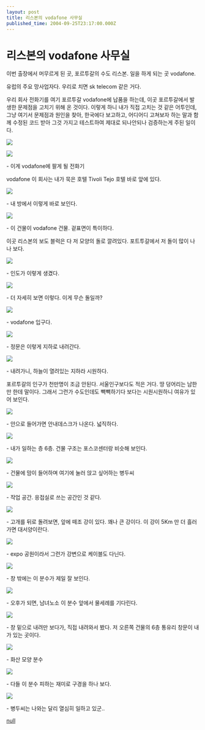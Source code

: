 ```yaml
---
layout: post
title: 리스본의 vodafone 사무실
published_time: 2004-09-25T23:17:00.000Z
---
```


# 리스본의 vodafone 사무실


이번 출장에서 머무르게 된 곳, 포르투갈의 수도 리스본. 일을 하게 되는 곳 vodafone.

유럽의 주요 망사업자다. 우리로 치면 sk telecom 같은 거다.

우리 회사 전화기를 여기 포르투갈 vodafone에 납품을 하는데, 이곳 포르투갈에서 발생한 문제점을 고치기 위해 온 것이다. 이렇게 하니 내가 직접 고치는 것 같은 어투인데, 그냥 여기서 문제점과 원인을 찾아, 한국에다 보고하고, 어디어디 고쳐보자 하는 말과 함께 수정된 코드 받아 그것 가지고 테스트하여 제대로 되나안되나 검증하는게 주된 일이다.

![](../pds/200902/04/80/a0109780_498979091f2ba.jpg)

![](../pds/200902/04/80/a0109780_4989790934dd3.jpg)

\- 이게 vodafone에 팔게 될 전화기

vodafone 이 회사는 내가 묵은 호텔 Tivoli Tejo 호텔 바로 앞에 있다.

![](../pds/200902/04/80/a0109780_49897909428c4.jpg)

\- 내 방에서 이렇게 바로 보인다.

![](../pds/200902/04/80/a0109780_4989790958a38.jpg)

\- 이 건물이 vodafone 건물. 겉표면이 특이하다.

이곳 리스본의 보도 블럭은 다 저 모양의 돌로 깔려있다. 포트투갈에서 저 돌이 많이 나나 보다.

![](../pds/200902/04/80/a0109780_498979096f090.jpg)

\- 인도가 이렇게 생겼다.

![](../pds/200902/04/80/a0109780_49897909807af.jpg)

\- 더 자세히 보면 이렇다. 이게 무슨 돌일까?

![](../pds/200902/04/80/a0109780_49897909a4a08.jpg)

\- vodafone 입구다.

![](../pds/200902/04/80/a0109780_49897909ca050.jpg)

\- 정문은 이렇게 지하로 내려간다.

![](../pds/200902/04/80/a0109780_49897909dbab9.jpg)

\- 내려가니, 하늘이 열려있는 지하라 시원하다.

포르투갈의 인구가 천만명이 조금 안된다. 서울인구보다도 적은 거다. 땅 덩어리는 남한만 한데 말이다. 그래서 그런가 수도인데도 빽빽하기다 보다는 시원시원하니 여유가 있어 보인다.

![](../pds/200902/04/80/a0109780_49897909f35b5.jpg)

\- 안으로 들어가면 안내데스크가 나온다. 넓직하다.

![](../pds/200902/04/80/a0109780_4989790a16970.jpg)

\- 내가 일하는 층 6층. 건물 구조는 포스코센터랑 비슷해 보인다.

![](../pds/200902/04/80/a0109780_4989790a27bde.jpg)

\- 건물에 맘이 들어하며 여기에 눌러 앉고 싶어하는 병두씨

![](../pds/200902/04/80/a0109780_4989790a3b166.jpg)

\- 작업 공간. 응접실로 쓰는 공간인 것 같다.

![](../pds/200902/04/80/a0109780_4989790a4ee98.jpg)

\- 고개를 뒤로 돌려보면, 앞에 떼조 강이 있다. 꽤나 큰 강이다. 이 강이 5Km 만 더 흘러가면 대서양이란다.

![](../pds/200902/04/80/a0109780_4989790a73a20.jpg)

\- expo 공원이라서 그런가 강변으로 케이블도 다닌다.

![](../pds/200902/04/80/a0109780_4989790a868f5.jpg)

\- 창 밖에는 이 분수가 제일 잘 보인다.

![](../pds/200902/04/80/a0109780_4989790a976ea.jpg)

\- 오후가 되면, 남녀노소 이 분수 앞에서 물세례를 기다린다.

![](../pds/200902/04/80/a0109780_4989790ab0a8a.jpg)

\- 창 밑으로 내려만 보다가, 직접 내려와서 봤다. 저 오른쪽 건물의 6층 통유리 창문이 내가 있는 곳이다.

![](../pds/200902/04/80/a0109780_4989790ac7a2b.jpg)

\- 화산 모양 분수

![](../pds/200902/04/80/a0109780_4989790adb856.jpg)

\- 다들 이 분수 피하는 재미로 구경을 하나 보다.

![](../pds/200902/04/80/a0109780_4989790b03af9.jpg)

\- 병두씨는 나와는 달리 열심히 일하고 있군..

[null](../6166847.html#6166847_1)

